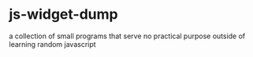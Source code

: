 # js-widget-dump

a collection of small programs that serve no practical purpose outside of learning random javascript